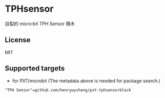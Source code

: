 # TPHsensor

自製的 micro:bit TPH Sensor 積木

## License

MIT

## Supported targets

* for PXT/microbit
(The metadata above is needed for package search.)

```package
"TPH Sensor"=github.com/henrywycheng/pxt-tphsensorblock
```
